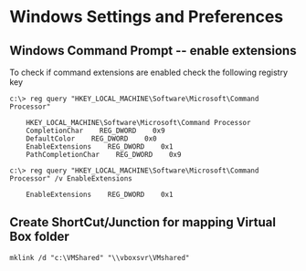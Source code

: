 # Windows Settings and Preferences

## Windows Command Prompt -- enable extensions
To check if command extensions are enabled check the following registry key
```
c:\> reg query "HKEY_LOCAL_MACHINE\Software\Microsoft\Command Processor" 
    
    HKEY_LOCAL_MACHINE\Software\Microsoft\Command Processor
    CompletionChar    REG_DWORD    0x9
    DefaultColor    REG_DWORD    0x0
    EnableExtensions    REG_DWORD    0x1
    PathCompletionChar    REG_DWORD    0x9

c:\> reg query "HKEY_LOCAL_MACHINE\Software\Microsoft\Command Processor" /v EnableExtensions
    
    EnableExtensions    REG_DWORD    0x1
```

## Create ShortCut/Junction for mapping Virtual Box folder
```
mklink /d "c:\VMShared" "\\vboxsvr\VMshared"
```

